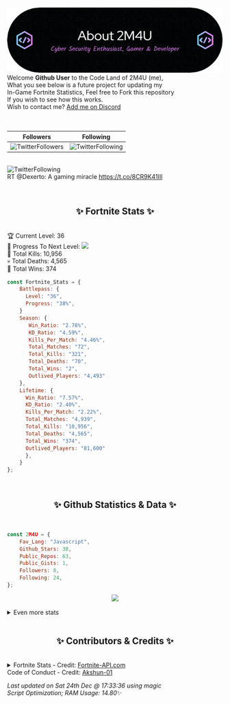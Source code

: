 
  ![Header](./src/github-banner.png)
  <br>
  Welcome **Github User** to the Code Land of 2M4U (me),<br>
  What you see below is a future project for updating my<br>
  In-Game Fortnite Statistics, Feel free to Fork this repository<br>
  If you wish to see how this works.
  <br>
  Wish to contact me? [Add me on Discord](https://tinyurl.com/addmeondiscord)
  <br><br>
  <br>
  
  | Followers  | Following |
  | ---------- |:---------:|
  | ![TwitterFollowers](https://img.shields.io/badge/Twitter%20Followers-83-blue)  | ![TwitterFollowing](https://img.shields.io/badge/Twitter%20Following-283-blue)  |


  <br>![TwitterFollowing](https://img.shields.io/badge/Latest%20Tweet--blue)<br>
  RT @Dexerto: A gaming miracle https://t.co/8CR9K41IIl
   
  <br><h2 align="center"> ✨ Fortnite Stats ✨</h2><br>
  🏆 Current Level: 36<br>
  🎉 Progress To Next Level: ![](https://geps.dev/progress/38)<br>
  🎯 Total Kills: 10,956<br>
  💀 Total Deaths: 4,565<br>
  👑 Total Wins: 374<br>

```js
const Fortnite_Stats = {
    Battlepass: {
      Level: "36",
      Progress: "38%",    
    }
    Season: { 
       Win_Ratio: "2.78%",
       KD_Ratio: "4.59%",
       Kills_Per_Match: "4.46%",
       Total_Matches: "72",
       Total_Kills: "321",
       Total_Deaths: "70",
       Total_Wins: "2",
       Outlived_Players: "4,493"
    },
    Lifetime: {
      Win_Ratio: "7.57%",
      KD_Ratio: "2.40%",
      Kills_Per_Match: "2.22%",
      Total_Matches: "4,939",
      Total_Kills: "10,956",
      Total_Deaths: "4,565",
      Total_Wins: "374",
      Outlived_Players: "81,600"
      },
    }
}; 
```


<br><h2 align="center"> ✨ Github Statistics & Data ✨</h2><br>

```js
const 2M4U = {
    Fav_Lang: "Javascript",
    Github_Stars: 38,
    Public_Repos: 63,
    Public_Gists: 1,
    Followers: 8,
    Following: 24,
}; 
```

<p align="center">
<img src="https://github-readme-streak-stats.herokuapp.com/?user=2M4U&theme=tokyonight">
</p>
<details>
  <summary>
      Even more stats
  </summary>
  <p align="center">
    <img src="https://github-profile-trophy.vercel.app/?username=2M4U&theme=dracula">
    <img src="https://github-readme-stats.vercel.app/api?username=2M4U&theme=tokyonight&count_private=true&show_icons=true&include_all_commits=true">
  </p>
</details>
<br><h2 align="center"> ✨ Contributors & Credits ✨</h2><br>
<details>
  <summary>
      Fortnite Stats - Credit: <a href="https://fortnite-api.com/?utm_source=github.com/2M4U/2M4U">Fortnite-API.com</a><br>
      Code of Conduct - Credit: <a href="https://github.com/Akshun-01">Akshun-01</a>
  </summary>
</details>

<!-- Last updated on Sat Dec 24 2022 17:33:36 GMT+0000 (Coordinated Universal Time) ;-;-->
<i>Last updated on  Sat 24th Dec @ 17:33:36 using magic<br>
Script Optimization; RAM Usage: 14.80</i>✨